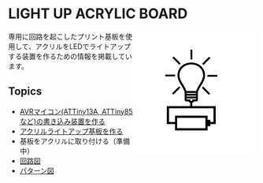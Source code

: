 # LIGHT UP ACRYLIC BOARD 
<img align="right" src="./LightUpAcrylicBoard_logo.png" />

専用に回路を起こしたプリント基板を使用して、アクリルをLEDでライトアップする装置を作るための情報を掲載しています。 

## Topics

* [AVRマイコン(ATTiny13A, ATTiny85など)の書き込み装置を作る](https://github.com/bigw00d/LightUpAcrylicBoard/tree/master/AvrWriter)
* [アクリルライトアップ基板を作る](https://github.com/bigw00d/LightUpAcrylicBoard/tree/master/LightUpAcrylicBoard)
* 基板をアクリルに取り付ける（準備中）
* [回路図](https://github.com/bigw00d/LightUpAcrylicBoard/blob/master/Attiny13_schematic.pdf)
* [パターン図](https://github.com/bigw00d/LightUpAcrylicBoard/blob/master/Attiny13_pattern.pdf)

